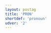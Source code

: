 ```yaml
---
layout: postag
title: 'PRON'
shortdef: 'pronoun'
udver: '2'
---
```

<!-- Interlanguage links updated Út zář 29 20:42:56 CEST 2020 -->
